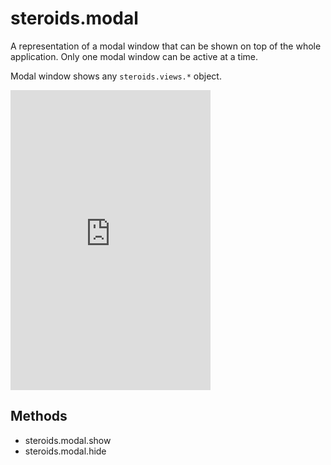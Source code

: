 # steroids.modal

A representation of a modal window that can be shown on top of the whole application.
Only one modal window can be active at a time.

Modal window shows any `steroids.views.*` object.

<iframe src="http://player.vimeo.com/video/58669801?autoplay=1&loop=1" width="320" height="480" frameborder="0" webkitAllowFullScreen mozallowfullscreen allowFullScreen></iframe>

## Methods

- steroids.modal.show
- steroids.modal.hide
